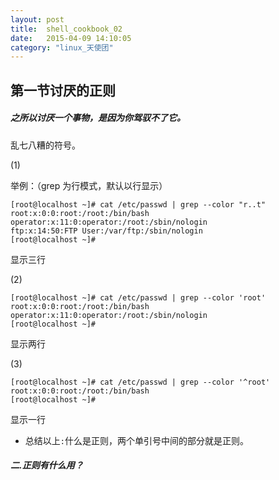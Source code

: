 ```yaml
---
layout: post
title:  shell_cookbook_02
date:   2015-04-09 14:10:05
category: "linux_天使团"
---
```

<h2>第一节讨厌的正则</h2>

<h5>之所以讨厌一个事物，是因为你驾驭不了它。</h5>

<p>乱七八糟的符号。</p>
(1)
   
举例：（grep  为行模式，默认以行显示）

<pre><code>[root@localhost ~]# cat /etc/passwd | grep --color "r..t"
root:x:0:0:root:/root:/bin/bash
operator:x:11:0:operator:/root:/sbin/nologin
ftp:x:14:50:FTP User:/var/ftp:/sbin/nologin
[root@localhost ~]# 
</code></pre>

<p>显示三行</p>

(2)
<pre><code>[root@localhost ~]# cat /etc/passwd | grep --color 'root'
root:x:0:0:root:/root:/bin/bash
operator:x:11:0:operator:/root:/sbin/nologin
[root@localhost ~]#
</code></pre>
<p>显示两行</p>
(3)
<pre><code>[root@localhost ~]# cat /etc/passwd | grep --color '^root'
root:x:0:0:root:/root:/bin/bash
[root@localhost ~]#
</code></pre>
<p>显示一行 </p> 

*	总结以上`:`什么是正则，两个单引号中间的部分就是正则。 

<h5>二.正则有什么用？<h5>
